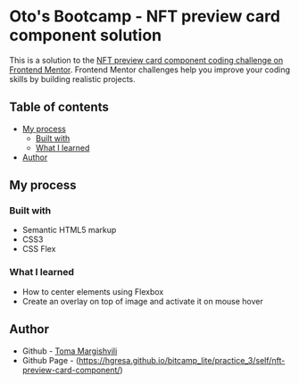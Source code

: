 
# Oto's Bootcamp - NFT preview card component solution

This is a solution to the [NFT preview card component coding challenge on Frontend Mentor](https://www.frontendmentor.io/challenges/nft-preview-card-component-SbdUL_w0U). Frontend Mentor challenges help you improve your coding skills by building realistic projects.

## Table of contents

- [My process](#my-process)
    - [Built with](#built-with)
    - [What I learned](#what-i-learned)
- [Author](#author)


## My process

### Built with

- Semantic HTML5 markup
- CSS3
- CSS Flex

### What I learned

- How to center elements using Flexbox
- Create an overlay on top of image and activate it on mouse hover


## Author

- Github - [Toma Margishvili](https://github.com/hgresa)
- Github Page - (https://hgresa.github.io/bitcamp_lite/practice_3/self/nft-preview-card-component/)
